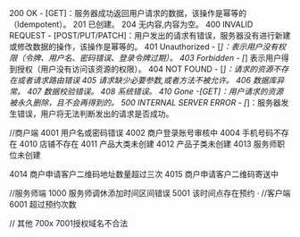 200 OK - [GET]：服务器成功返回用户请求的数据，该操作是幂等的（Idempotent）。
201 已创建。
204 无内容,内容为空。
400 INVALID REQUEST - [POST/PUT/PATCH]：用户发出的请求有错误，服务器没有进行新建或修改数据的操作，该操作是幂等的。
401 Unauthorized - [*]：表示用户没有权限（令牌、用户名、密码错误、登录令牌过期）。
403 Forbidden - [*] 表示用户得到授权（用户没有访问该资源的权限）。
404 NOT FOUND - [*]：请求的资源不存在或者请求路由错误
405 请求缺少必要参数,或者方法不被允许。
406 数据库异常。
407 数据校验错误。
408 系统错误。
410 Gone -[GET]：用户请求的资源被永久删除，且不会再得到的。
500 INTERNAL SERVER ERROR - [*]：服务器发生错误，用户将无法判断发出的请求是否成功。


//商户端
4001 用户名或密码错误
4002 商户登录账号审核中
4004 手机号码不存在
4010 店铺不存在
4011 产品大类未创建
4012 产品子类未创建
4013 服务师职位未创建

4014 商户申请客户二维码地址数量超过三次
4015 商户申请客户二维码寄送中

//服务师端
1000 服务师调休添加时间区间错误
5001 该时间点存在预约
·
//客户端
6001 超过预约次数

// 其他
700x
7001授权域名不合法